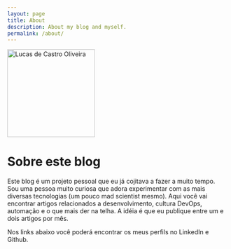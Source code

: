 ```yaml
---
layout: page
title: About
description: About my blog and myself.
permalink: /about/
---
```


<img class="img-rounded" src="https://imgur.com/s3p89NT.jpg" alt="Lucas de Castro Oliveira" width="200">

# Sobre este blog

Este blog é um projeto pessoal que eu já cojitava a fazer a muito tempo. Sou uma pessoa muito curiosa que adora experimentar com as mais diversas tecnologias (um pouco mad scientist mesmo). Aqui você vai encontrar artigos relacionados a desenvolvimento, cultura DevOps, automação e o que mais der na telha. A idéia é que eu publique entre um e dois artigos por mês.

Nos links abaixo você poderá encontrar os meus perfils no LinkedIn e Github.


